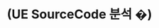 ---
layout: default
title: "(UE SourceCode 분석 �)"
nav_order: 2
has_children: true
permalink: docs/csharp
---